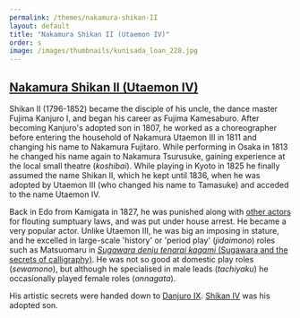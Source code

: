 ```yaml
---
permalink: /themes/nakamura-shikan-II
layout: default
title: "Nakamura Shikan II (Utaemon IV)"
order: s
image: /images/thumbnails/kunisada_loan_228.jpg
---
```


## [Nakamura Shikan II (Utaemon IV)](/exhibition/group-20)

Shikan II (1796-1852) became the disciple of his uncle, the dance master Fujima Kanjuro I, and began his career as Fujima Kamesaburo. After becoming Kanjuro's adopted son in 1807, he worked as a choreographer before entering the household of Nakamura Utaemon III in 1811 and changing his name to Nakamura Fujitaro. While performing in Osaka in 1813 he changed his name again to Nakamura Tsurusuke, gaining experience at the local small theatre (_koshibai_). While playing in Kyoto in 1825 he finally assumed the name Shikan II, which he kept until 1836, when he was adopted by Utaemon III (who changed his name to Tamasuke) and acceded to the name Utaemon IV.

Back in Edo from Kamigata in 1827, he was punished along with [other actors](/themes/iwai-kumesaburo-ii) for flouting sumptuary laws, and was put under house arrest. He became a very popular actor. Unlike Utaemon III, he was big an imposing in stature, and he excelled in large-scale 'history' or 'period play' (_jidaimono_) roles such as Matsuomaru in [_Sugawara denju tenarai kagami_ (Sugawara and the secrets of calligraphy)](/exhibition/group-3). He was not so good at domestic play roles (_sewamono_), but although he specialised in male leads (_tachiyaku_) he occasionally played female roles (_onnagata_).

His artistic secrets were handed down to [Danjuro IX](/exhibition/group-18). [Shikan IV](/exhibition/group-21) was his adopted son.
